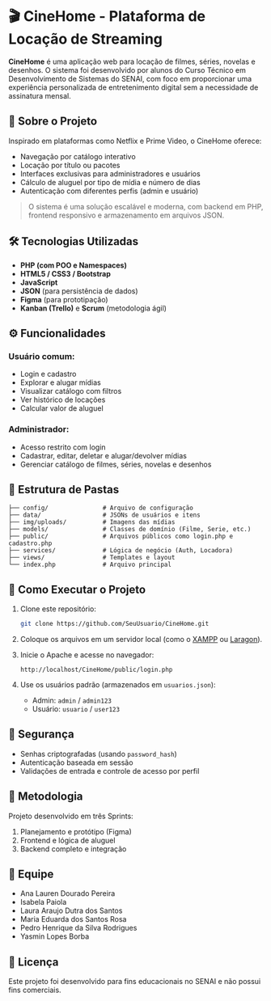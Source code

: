 
# 🎬 CineHome - Plataforma de Locação de Streaming

**CineHome** é uma aplicação web para locação de filmes, séries, novelas e desenhos. O sistema foi desenvolvido por alunos do Curso Técnico em Desenvolvimento de Sistemas do SENAI, com foco em proporcionar uma experiência personalizada de entretenimento digital sem a necessidade de assinatura mensal.

## 📌 Sobre o Projeto

Inspirado em plataformas como Netflix e Prime Video, o CineHome oferece:
- Navegação por catálogo interativo
- Locação por título ou pacotes
- Interfaces exclusivas para administradores e usuários
- Cálculo de aluguel por tipo de mídia e número de dias
- Autenticação com diferentes perfis (admin e usuário)

> O sistema é uma solução escalável e moderna, com backend em PHP, frontend responsivo e armazenamento em arquivos JSON.

## 🛠️ Tecnologias Utilizadas

- **PHP (com POO e Namespaces)**
- **HTML5 / CSS3 / Bootstrap**
- **JavaScript**
- **JSON** (para persistência de dados)
- **Figma** (para prototipação)
- **Kanban (Trello)** e **Scrum** (metodologia ágil)

## ⚙️ Funcionalidades

### Usuário comum:
- Login e cadastro
- Explorar e alugar mídias
- Visualizar catálogo com filtros
- Ver histórico de locações
- Calcular valor de aluguel

### Administrador:
- Acesso restrito com login
- Cadastrar, editar, deletar e alugar/devolver mídias
- Gerenciar catálogo de filmes, séries, novelas e desenhos

## 📁 Estrutura de Pastas

```
├── config/               # Arquivo de configuração
├── data/                 # JSONs de usuários e itens
├── img/uploads/          # Imagens das mídias
├── models/               # Classes de domínio (Filme, Serie, etc.)
├── public/               # Arquivos públicos como login.php e cadastro.php
├── services/             # Lógica de negócio (Auth, Locadora)
├── views/                # Templates e layout
└── index.php             # Arquivo principal
```

## 🚀 Como Executar o Projeto

1. Clone este repositório:
   ```bash
   git clone https://github.com/SeuUsuario/CineHome.git
   ```

2. Coloque os arquivos em um servidor local (como o [XAMPP](https://www.apachefriends.org/) ou [Laragon](https://laragon.org/)).

3. Inicie o Apache e acesse no navegador:
   ```
   http://localhost/CineHome/public/login.php
   ```

4. Use os usuários padrão (armazenados em `usuarios.json`):
   - Admin: `admin` / `admin123`
   - Usuário: `usuario` / `user123`

## 🔐 Segurança

- Senhas criptografadas (usando `password_hash`)
- Autenticação baseada em sessão
- Validações de entrada e controle de acesso por perfil

## 📅 Metodologia

Projeto desenvolvido em três Sprints:
1. Planejamento e protótipo (Figma)
2. Frontend e lógica de aluguel
3. Backend completo e integração

## 👥 Equipe

- Ana Lauren Dourado Pereira  
- Isabela Paiola  
- Laura Araujo Dutra dos Santos  
- Maria Eduarda dos Santos Rosa  
- Pedro Henrique da Silva Rodrigues  
- Yasmin Lopes Borba  

## 📄 Licença

Este projeto foi desenvolvido para fins educacionais no SENAI e não possui fins comerciais.

